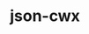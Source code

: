 ---
title: "json-cwx"
layout: cache
categories: [package, develop]
meta: {"versions": ["0.12"], "compilers": ["gcc@=11.3.0", "gcc@=7.3.1", "gcc@=7.5.0"], "oss": ["amzn2", "ubuntu18.04", "ubuntu22.04"], "platforms": ["linux"], "targets": ["aarch64", "neoverse_n1", "x86_64", "x86_64_v3"], "stacks": ["aws-ahug", "aws-ahug-aarch64", "root", "tutorial"], "num_specs": 23, "num_specs_by_stack": {"aws-ahug-aarch64": 10, "root": 23, "aws-ahug": 1, "tutorial": 12}}
spec_details: [{"hash": "xgktulwlqg4zog5twc7jh4anc6co536f", "compiler": "gcc@=7.3.1", "versions": ["0.12"], "os": "amzn2", "platform": "linux", "target": "aarch64", "variants": ["build_system=autotools"], "stacks": ["aws-ahug-aarch64", "root"], "size": "-", "tarball": "https://binaries.spack.io/develop/build_cache/linux-amzn2-aarch64/gcc-7.3.1/json-cwx-0.12/linux-amzn2-aarch64-gcc-7.3.1-json-cwx-0.12-xgktulwlqg4zog5twc7jh4anc6co536f.spack"}, {"hash": "25ya7kk722lzcllf3uwtosuu3bifiyiv", "compiler": "gcc@=7.3.1", "versions": ["0.12"], "os": "amzn2", "platform": "linux", "target": "aarch64", "variants": ["build_system=autotools"], "stacks": ["aws-ahug-aarch64", "root"], "size": "-", "tarball": "https://binaries.spack.io/develop/build_cache/linux-amzn2-aarch64/gcc-7.3.1/json-cwx-0.12/linux-amzn2-aarch64-gcc-7.3.1-json-cwx-0.12-25ya7kk722lzcllf3uwtosuu3bifiyiv.spack"}, {"hash": "fqpsefcdjrblvrsepfnhswgrjlzbwele", "compiler": "gcc@=7.3.1", "versions": ["0.12"], "os": "amzn2", "platform": "linux", "target": "aarch64", "variants": ["build_system=autotools"], "stacks": ["aws-ahug-aarch64", "root"], "size": "-", "tarball": "https://binaries.spack.io/develop/build_cache/linux-amzn2-aarch64/gcc-7.3.1/json-cwx-0.12/linux-amzn2-aarch64-gcc-7.3.1-json-cwx-0.12-fqpsefcdjrblvrsepfnhswgrjlzbwele.spack"}, {"hash": "iyqasqhtancpp7r76newnzmzejjczwn4", "compiler": "gcc@=7.3.1", "versions": ["0.12"], "os": "amzn2", "platform": "linux", "target": "aarch64", "variants": ["build_system=autotools"], "stacks": ["aws-ahug-aarch64", "root"], "size": "-", "tarball": "https://binaries.spack.io/develop/build_cache/linux-amzn2-aarch64/gcc-7.3.1/json-cwx-0.12/linux-amzn2-aarch64-gcc-7.3.1-json-cwx-0.12-iyqasqhtancpp7r76newnzmzejjczwn4.spack"}, {"hash": "k527r5z2rzjqvwffozt5llcu2f72hzf4", "compiler": "gcc@=7.3.1", "versions": ["0.12"], "os": "amzn2", "platform": "linux", "target": "aarch64", "variants": ["build_system=autotools"], "stacks": ["aws-ahug-aarch64", "root"], "size": "-", "tarball": "https://binaries.spack.io/develop/build_cache/linux-amzn2-aarch64/gcc-7.3.1/json-cwx-0.12/linux-amzn2-aarch64-gcc-7.3.1-json-cwx-0.12-k527r5z2rzjqvwffozt5llcu2f72hzf4.spack"}, {"hash": "q6sirvgovvi7jgcznzhwrdhnzocs4n4t", "compiler": "gcc@=7.3.1", "versions": ["0.12"], "os": "amzn2", "platform": "linux", "target": "neoverse_n1", "variants": ["build_system=autotools"], "stacks": ["aws-ahug-aarch64", "root"], "size": "-", "tarball": "https://binaries.spack.io/develop/build_cache/linux-amzn2-neoverse_n1/gcc-7.3.1/json-cwx-0.12/linux-amzn2-neoverse_n1-gcc-7.3.1-json-cwx-0.12-q6sirvgovvi7jgcznzhwrdhnzocs4n4t.spack"}, {"hash": "nbtfjeaudjrr625vnodsupiri5xmvpjl", "compiler": "gcc@=7.3.1", "versions": ["0.12"], "os": "amzn2", "platform": "linux", "target": "neoverse_n1", "variants": ["build_system=autotools"], "stacks": ["aws-ahug-aarch64", "root"], "size": "-", "tarball": "https://binaries.spack.io/develop/build_cache/linux-amzn2-neoverse_n1/gcc-7.3.1/json-cwx-0.12/linux-amzn2-neoverse_n1-gcc-7.3.1-json-cwx-0.12-nbtfjeaudjrr625vnodsupiri5xmvpjl.spack"}, {"hash": "lc7r3r5xh55todduz7iiz6ogpjpajx7a", "compiler": "gcc@=7.3.1", "versions": ["0.12"], "os": "amzn2", "platform": "linux", "target": "neoverse_n1", "variants": ["build_system=autotools"], "stacks": ["aws-ahug-aarch64", "root"], "size": "-", "tarball": "https://binaries.spack.io/develop/build_cache/linux-amzn2-neoverse_n1/gcc-7.3.1/json-cwx-0.12/linux-amzn2-neoverse_n1-gcc-7.3.1-json-cwx-0.12-lc7r3r5xh55todduz7iiz6ogpjpajx7a.spack"}, {"hash": "nxqtfz2w6yslvvvjo7iputuokdopvxoe", "compiler": "gcc@=7.3.1", "versions": ["0.12"], "os": "amzn2", "platform": "linux", "target": "neoverse_n1", "variants": ["build_system=autotools"], "stacks": ["aws-ahug-aarch64", "root"], "size": "-", "tarball": "https://binaries.spack.io/develop/build_cache/linux-amzn2-neoverse_n1/gcc-7.3.1/json-cwx-0.12/linux-amzn2-neoverse_n1-gcc-7.3.1-json-cwx-0.12-nxqtfz2w6yslvvvjo7iputuokdopvxoe.spack"}, {"hash": "yscltt6hoozqkqf2a6cxnlxrlf2flc5a", "compiler": "gcc@=7.3.1", "versions": ["0.12"], "os": "amzn2", "platform": "linux", "target": "neoverse_n1", "variants": ["build_system=autotools"], "stacks": ["aws-ahug-aarch64", "root"], "size": "-", "tarball": "https://binaries.spack.io/develop/build_cache/linux-amzn2-neoverse_n1/gcc-7.3.1/json-cwx-0.12/linux-amzn2-neoverse_n1-gcc-7.3.1-json-cwx-0.12-yscltt6hoozqkqf2a6cxnlxrlf2flc5a.spack"}, {"hash": "ers4n2uzt5kmto7uk6d2ijkduoec5eea", "compiler": "gcc@=7.3.1", "versions": ["0.12"], "os": "amzn2", "platform": "linux", "target": "x86_64_v3", "variants": ["build_system=autotools"], "stacks": ["aws-ahug", "root"], "size": "-", "tarball": "https://binaries.spack.io/develop/build_cache/linux-amzn2-x86_64_v3/gcc-7.3.1/json-cwx-0.12/linux-amzn2-x86_64_v3-gcc-7.3.1-json-cwx-0.12-ers4n2uzt5kmto7uk6d2ijkduoec5eea.spack"}, {"hash": "bnytfsltfkypw6auzrrkp72tz6infjf3", "compiler": "gcc@=7.5.0", "versions": ["0.12"], "os": "ubuntu18.04", "platform": "linux", "target": "x86_64", "variants": [], "stacks": ["root", "tutorial"], "size": "-", "tarball": "https://binaries.spack.io/develop/build_cache/linux-ubuntu18.04-x86_64/gcc-7.5.0/json-cwx-0.12/linux-ubuntu18.04-x86_64-gcc-7.5.0-json-cwx-0.12-bnytfsltfkypw6auzrrkp72tz6infjf3.spack"}, {"hash": "zegbs2xi3ik5yormqkriertpkiosglj7", "compiler": "gcc@=7.5.0", "versions": ["0.12"], "os": "ubuntu18.04", "platform": "linux", "target": "x86_64", "variants": [], "stacks": ["root", "tutorial"], "size": "-", "tarball": "https://binaries.spack.io/develop/build_cache/linux-ubuntu18.04-x86_64/gcc-7.5.0/json-cwx-0.12/linux-ubuntu18.04-x86_64-gcc-7.5.0-json-cwx-0.12-zegbs2xi3ik5yormqkriertpkiosglj7.spack"}, {"hash": "7sg2spq7pffdvalcc5qcemv4t7r3pdao", "compiler": "gcc@=7.5.0", "versions": ["0.12"], "os": "ubuntu18.04", "platform": "linux", "target": "x86_64", "variants": ["build_system=autotools"], "stacks": ["root", "tutorial"], "size": "-", "tarball": "https://binaries.spack.io/develop/build_cache/linux-ubuntu18.04-x86_64/gcc-7.5.0/json-cwx-0.12/linux-ubuntu18.04-x86_64-gcc-7.5.0-json-cwx-0.12-7sg2spq7pffdvalcc5qcemv4t7r3pdao.spack"}, {"hash": "iyyrjxdw272g5auj45qqe5zaot23mtid", "compiler": "gcc@=7.5.0", "versions": ["0.12"], "os": "ubuntu18.04", "platform": "linux", "target": "x86_64", "variants": ["build_system=autotools"], "stacks": ["root", "tutorial"], "size": "-", "tarball": "https://binaries.spack.io/develop/build_cache/linux-ubuntu18.04-x86_64/gcc-7.5.0/json-cwx-0.12/linux-ubuntu18.04-x86_64-gcc-7.5.0-json-cwx-0.12-iyyrjxdw272g5auj45qqe5zaot23mtid.spack"}, {"hash": "la2ibsbym6wazjg4cr2jiiaad4rou2lo", "compiler": "gcc@=7.5.0", "versions": ["0.12"], "os": "ubuntu18.04", "platform": "linux", "target": "x86_64", "variants": [], "stacks": ["root", "tutorial"], "size": "-", "tarball": "https://binaries.spack.io/develop/build_cache/linux-ubuntu18.04-x86_64/gcc-7.5.0/json-cwx-0.12/linux-ubuntu18.04-x86_64-gcc-7.5.0-json-cwx-0.12-la2ibsbym6wazjg4cr2jiiaad4rou2lo.spack"}, {"hash": "dv2qswl2cwux5emovzq3q7xs6kmnvstl", "compiler": "gcc@=7.5.0", "versions": ["0.12"], "os": "ubuntu18.04", "platform": "linux", "target": "x86_64", "variants": [], "stacks": ["root", "tutorial"], "size": "-", "tarball": "https://binaries.spack.io/develop/build_cache/linux-ubuntu18.04-x86_64/gcc-7.5.0/json-cwx-0.12/linux-ubuntu18.04-x86_64-gcc-7.5.0-json-cwx-0.12-dv2qswl2cwux5emovzq3q7xs6kmnvstl.spack"}, {"hash": "ji3b4xvde7lpm2ofsawhdpiyhxkgbo7d", "compiler": "gcc@=7.5.0", "versions": ["0.12"], "os": "ubuntu18.04", "platform": "linux", "target": "x86_64", "variants": [], "stacks": ["root", "tutorial"], "size": "-", "tarball": "https://binaries.spack.io/develop/build_cache/linux-ubuntu18.04-x86_64/gcc-7.5.0/json-cwx-0.12/linux-ubuntu18.04-x86_64-gcc-7.5.0-json-cwx-0.12-ji3b4xvde7lpm2ofsawhdpiyhxkgbo7d.spack"}, {"hash": "oiylsmrjhjl563rn4uterlcwdvbuwirl", "compiler": "gcc@=7.5.0", "versions": ["0.12"], "os": "ubuntu18.04", "platform": "linux", "target": "x86_64", "variants": [], "stacks": ["root", "tutorial"], "size": "-", "tarball": "https://binaries.spack.io/develop/build_cache/linux-ubuntu18.04-x86_64/gcc-7.5.0/json-cwx-0.12/linux-ubuntu18.04-x86_64-gcc-7.5.0-json-cwx-0.12-oiylsmrjhjl563rn4uterlcwdvbuwirl.spack"}, {"hash": "2stqr3uatx6i42oyfvsquk2zldqniinn", "compiler": "gcc@=7.5.0", "versions": ["0.12"], "os": "ubuntu18.04", "platform": "linux", "target": "x86_64_v3", "variants": ["build_system=autotools"], "stacks": ["root", "tutorial"], "size": "-", "tarball": "https://binaries.spack.io/develop/build_cache/linux-ubuntu18.04-x86_64_v3/gcc-7.5.0/json-cwx-0.12/linux-ubuntu18.04-x86_64_v3-gcc-7.5.0-json-cwx-0.12-2stqr3uatx6i42oyfvsquk2zldqniinn.spack"}, {"hash": "4gpgyd24isjvlcjolyfk5evqqqeqfne7", "compiler": "gcc@=7.5.0", "versions": ["0.12"], "os": "ubuntu18.04", "platform": "linux", "target": "x86_64_v3", "variants": ["build_system=autotools"], "stacks": ["root", "tutorial"], "size": "-", "tarball": "https://binaries.spack.io/develop/build_cache/linux-ubuntu18.04-x86_64_v3/gcc-7.5.0/json-cwx-0.12/linux-ubuntu18.04-x86_64_v3-gcc-7.5.0-json-cwx-0.12-4gpgyd24isjvlcjolyfk5evqqqeqfne7.spack"}, {"hash": "2hbya37svfwr6lgo6rg3vegy32mcshrm", "compiler": "gcc@=7.5.0", "versions": ["0.12"], "os": "ubuntu18.04", "platform": "linux", "target": "x86_64_v3", "variants": ["build_system=autotools"], "stacks": ["root", "tutorial"], "size": "-", "tarball": "https://binaries.spack.io/develop/build_cache/linux-ubuntu18.04-x86_64_v3/gcc-7.5.0/json-cwx-0.12/linux-ubuntu18.04-x86_64_v3-gcc-7.5.0-json-cwx-0.12-2hbya37svfwr6lgo6rg3vegy32mcshrm.spack"}, {"hash": "iak3wp6mffc674bxqvv7iotbvprbwhk5", "compiler": "gcc@=11.3.0", "versions": ["0.12"], "os": "ubuntu22.04", "platform": "linux", "target": "x86_64_v3", "variants": ["build_system=autotools"], "stacks": ["root", "tutorial"], "size": "-", "tarball": "https://binaries.spack.io/develop/build_cache/linux-ubuntu22.04-x86_64_v3/gcc-11.3.0/json-cwx-0.12/linux-ubuntu22.04-x86_64_v3-gcc-11.3.0-json-cwx-0.12-iak3wp6mffc674bxqvv7iotbvprbwhk5.spack"}]
---